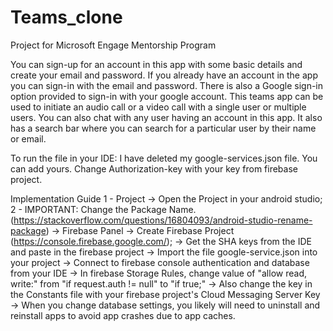 # Teams_clone
Project for Microsoft Engage Mentorship Program

You can sign-up for an account in this app with some basic details and create your email and password.
If you already have an account in the app you can sign-in with the email and password.
There is also a Google sign-in option provided to sign-in with your google account.
This teams app can be used to initiate an audio call or a video call with a single user or multiple users.
You can also chat with any user having an account in this app.
It also has a search bar where you can search for a particular user by their name or email.

To run the file in your IDE:
I have deleted my google-services.json file. You can add yours.
Change Authorization-key with your key from firebase project.

Implementation Guide 
1 - Project 
-> Open the Project in your android studio; 
2 - IMPORTANT: Change the Package Name. (https://stackoverflow.com/questions/16804093/android-studio-rename-package)
-> Firebase Panel 
-> Create Firebase Project (https://console.firebase.google.com/); 
-> Get the SHA keys from the IDE and paste in the firebase project
-> Import the file google-service.json into your project 
-> Connect to firebase console authentication and database from your IDE
-> In firebase Storage Rules, change value of "allow read, write:" from "if request.auth != null" to "if true;" 
-> Also change the key in the Constants file with your firebase project's Cloud Messaging Server Key
-> When you change database settings, you likely will need to uninstall and reinstall apps to avoid app crashes due to app caches.
